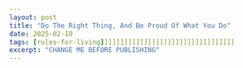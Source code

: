 ```yaml
---
layout: post
title: "Do The Right Thing, And Be Proud Of What You Do"
date: 2025-02-19
tags: [rules-for-living]]]]]]]]]]]]]]]]]]]]]]]]]]]]]]]]]]
excerpt: "CHANGE ME BEFORE PUBLISHING"
---
```

